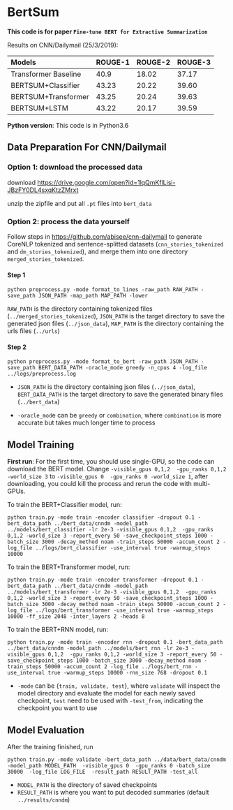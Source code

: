 # BertSum

**This code is for paper `Fine-tune BERT for Extractive Summarization`**


Results on CNN/Dailymail (25/3/2019):

|  Models| ROUGE-1 | ROUGE-2 |ROUGE-3
| :---         |     :---      |         :--- |          :--- |
| Transformer Baseline   | 40.9     | 18.02    |37.17    |
| BERTSUM+Classifier     | 43.23       | 20.22    |39.60      |
| BERTSUM+Transformer     | 43.25      | 20.24    |39.63     |
| BERTSUM+LSTM     | 43.22       |  20.17    |39.59      |

**Python version**: This code is in Python3.6

## Data Preparation For CNN/Dailymail
### Option 1: download the processed data

download https://drive.google.com/open?id=1lqQmKflLisi-JBzFY0DL4sxqKtzZMrxt

unzip the zipfile and put all `.pt` files into `bert_data`

### Option 2: process the data yourself


Follow steps in https://github.com/abisee/cnn-dailymail to generate CoreNLP tokenized and sentence-splitted datasets (`cnn_stories_tokenized` and `dm_stories_tokenized`), and merge them into one directory `merged_stories_tokenized`.

#### Step 1
 
```
python preprocess.py -mode format_to_lines -raw_path RAW_PATH -save_path JSON_PATH -map_path MAP_PATH -lower 
```

`RAW_PATH` is the directory containing tokenized files (`../merged_stories_tokenized`), `JSON_PATH` is the target directory to save the generated json files (`../json_data`), `MAP_PATH` is the  directory containing the urls files (`../urls`)

#### Step 2

```
python preprocess.py -mode format_to_bert -raw_path JSON_PATH -save_path BERT_DATA_PATH -oracle_mode greedy -n_cpus 4 -log_file ../logs/preprocess.log
```

* `JSON_PATH` is the directory containing json files (`../json_data`), `BERT_DATA_PATH` is the target directory to save the generated binary files (`../bert_data`)

* `-oracle_mod`e can be `greedy` or `combination`, where `combination` is more accurate but takes much longer time to process 

## Model Training

**First run**: For the first time, you should use single-GPU, so the code can download the BERT model. Change ``-visible_gpus 0,1,2  -gpu_ranks 0,1,2 -world_size 3`` to ``-visible_gpus 0  -gpu_ranks 0 -world_size 1``, after downloading, you could kill the process and rerun the code with multi-GPUs.


To train the BERT+Classifier model, run:
```
python train.py -mode train -encoder classifier -dropout 0.1 -bert_data_path ../bert_data/cnndm -model_path ../models/bert_classifier -lr 2e-3 -visible_gpus 0,1,2  -gpu_ranks 0,1,2 -world_size 3 -report_every 50 -save_checkpoint_steps 1000 -batch_size 3000 -decay_method noam -train_steps 50000 -accum_count 2 -log_file ../logs/bert_classifier -use_interval true -warmup_steps 10000
```

To train the BERT+Transformer model, run:
```
python train.py -mode train -encoder transformer -dropout 0.1 -bert_data_path ../bert_data/cnndm -model_path ../models/bert_transformer -lr 2e-3 -visible_gpus 0,1,2  -gpu_ranks 0,1,2 -world_size 3 -report_every 50 -save_checkpoint_steps 1000 -batch_size 3000 -decay_method noam -train_steps 50000 -accum_count 2 -log_file ../logs/bert_transformer -use_interval true -warmup_steps 10000 -ff_size 2048 -inter_layers 2 -heads 8
```

To train the BERT+RNN model, run:
```
python train.py -mode train -encoder rnn -dropout 0.1 -bert_data_path ../bert_data/cnndm -model_path ../models/bert_rnn -lr 2e-3 -visible_gpus 0,1,2  -gpu_ranks 0,1,2 -world_size 3 -report_every 50 -save_checkpoint_steps 1000 -batch_size 3000 -decay_method noam -train_steps 50000 -accum_count 2 -log_file ../logs/bert_rnn -use_interval true -warmup_steps 10000 -rnn_size 768 -dropout 0.1
```


* `-mode` can be {`train, validate, test`}, where `validate` will inspect the model directory and evaluate the model for each newly saved checkpoint, `test` need to be used with `-test_from`, indicating the checkpoint you want to use

## Model Evaluation
After the training finished, run
```
python train.py -mode validate -bert_data_path ../data/bert_data/cnndm -model_path MODEL_PATH  -visible_gpus 0  -gpu_ranks 0 -batch_size 30000  -log_file LOG_FILE  -result_path RESULT_PATH -test_all
```
* `MODEL_PATH` is the directory of saved checkpoints
* `RESULT_PATH` is where you want to put decoded summaries (default `../results/cnndm`)


